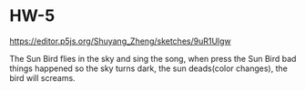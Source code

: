 # HW-5
https://editor.p5js.org/Shuyang_Zheng/sketches/9uR1Ulgw

The Sun Bird flies in the sky and sing the song, when press the Sun Bird bad things happened so the sky turns dark, the sun deads(color changes), the bird will screams.
